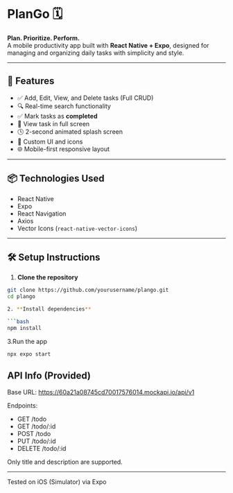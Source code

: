 # PlanGo 🗓️  
**Plan. Prioritize. Perform.**  
A mobile productivity app built with **React Native + Expo**, designed for managing and organizing daily tasks with simplicity and style.

---

## 🚀 Features

- ✅ Add, Edit, View, and Delete tasks (Full CRUD)
- 🔍 Real-time search functionality
- ✅ Mark tasks as **completed**
- 📄 View task in full screen
- 🕓 2-second animated splash screen
- 🎨 Custom UI and icons
- 🌐 Mobile-first responsive layout

---

## 📦 Technologies Used

- React Native
- Expo
- React Navigation
- Axios
- Vector Icons (`react-native-vector-icons`)

---

## 🛠️ Setup Instructions

1. **Clone the repository**

```bash
git clone https://github.com/yourusername/plango.git
cd plango

2. **Install dependencies**

```bash
npm install
```

3.Run the app

```bash
npx expo start
```

## API Info (Provided)
Base URL:
https://60a21a08745cd70017576014.mockapi.io/api/v1

Endpoints:
-  GET /todo
-  GET /todo/:id
-  POST /todo
-  PUT /todo/:id
-  DELETE /todo/:id

Only title and description are supported. 

---


Tested on iOS (Simulator) via Expo

